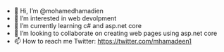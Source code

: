 - 👋 Hi, I’m @mohamedhamadien
- 👀 I’m interested in web devolpment 
- 🌱 I’m currently learning c# and asp.net core
- 💞️ I’m looking to collaborate on creating web pages using asp.net core
- 📫 How to reach me Twitter: https://twitter.com/mhamadeen1

<!---
mohamedhamadien/mohamedhamadien is a ✨ special ✨ repository because its `README.md` (this file) appears on your GitHub profile.
You can click the Preview link to take a look at your changes.
--->
